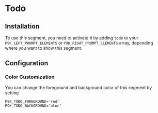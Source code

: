 # Todo

## Installation

To use this segment, you need to activate it by adding `todo` to your
`P9K_LEFT_PROMPT_ELEMENTS` or `P9K_RIGHT_PROMPT_ELEMENTS` array, depending
where you want to show this segment.

## Configuration

### Color Customization

You can change the foreground and background color of this segment by setting
```
P9K_TODO_FOREGROUND='red'
P9K_TODO_BACKGROUND='blue'
```